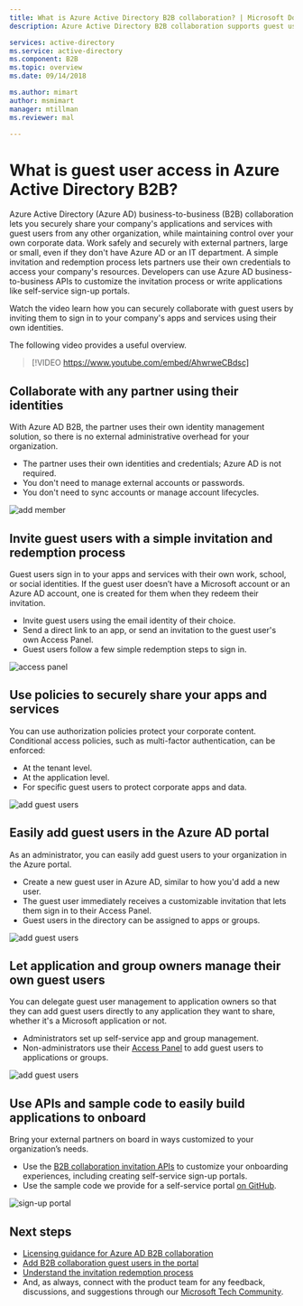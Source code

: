 ```yaml
---
title: What is Azure Active Directory B2B collaboration? | Microsoft Docs
description: Azure Active Directory B2B collaboration supports guest user access so you can securely share resources and collaborate with external partners.

services: active-directory
ms.service: active-directory
ms.component: B2B
ms.topic: overview
ms.date: 09/14/2018

ms.author: mimart
author: msmimart
manager: mtillman
ms.reviewer: mal

---
```


# What is guest user access in Azure Active Directory B2B?

Azure Active Directory (Azure AD) business-to-business (B2B) collaboration lets you securely share your company's applications and services with guest users from any other organization, while maintaining control over your own corporate data. Work safely and securely with external partners, large or small, even if they don't have Azure AD or an IT department. A simple invitation and redemption process lets partners use their own credentials to access your company's resources. Developers can use Azure AD business-to-business APIs to customize the invitation process or write applications like self-service sign-up portals.

Watch the video learn how you can securely collaborate with guest users by inviting them to sign in to your company's apps and services using their own identities.

The following video provides a useful overview.

>[!VIDEO https://www.youtube.com/embed/AhwrweCBdsc]

## Collaborate with any partner using their identities
With Azure AD B2B, the partner uses their own identity management solution, so there is no external administrative overhead for your organization. 
- The partner uses their own identities and credentials; Azure AD is not required. 
- You don't need to manage external accounts or passwords. 
- You don't need to sync accounts or manage account lifecycles.  

![add member](media/what-is-b2b/add-member.png)

## Invite guest users with a simple invitation and redemption process
Guest users sign in to your apps and services with their own work, school, or social identities. If the guest user doesn’t have a Microsoft account or an Azure AD account, one is created for them when they redeem their invitation. 
- Invite guest users using the email identity of their choice.
- Send a direct link to an app, or send an invitation to the guest user's own Access Panel. 
- Guest users follow a few simple redemption steps to sign in.

![access panel](media/what-is-b2b/consentscreen.png)

## Use policies to securely share your apps and services
You can use authorization policies protect your corporate content. Conditional access policies, such as multi-factor authentication, can be enforced:
- At the tenant level.
- At the application level.
- For specific guest users to protect corporate apps and data.

![add guest users](media/what-is-b2b/tutorial-mfa-policy-2.png)


## Easily add guest users in the Azure AD portal

As an administrator, you can easily add guest users to your organization in the Azure portal.
- Create a new guest user in Azure AD, similar to how you'd add a new user.
- The guest user immediately receives a customizable invitation that lets them sign in to their Access Panel.
- Guest users in the directory can be assigned to apps or groups.  

![add guest users](media/what-is-b2b/adding-b2b-users-admin.png)

## Let application and group owners manage their own guest users

You can delegate guest user management to application owners so that they can add guest users directly to any application they want to share, whether it's a Microsoft application or not. 
 - Administrators set up self-service app and group management.
 - Non-administrators use their [Access Panel](https://myapps.microsoft.com) to add guest users to applications or groups.

![add guest users](media/what-is-b2b/access-panel-manage-app.png)

## Use APIs and sample code to easily build applications to onboard

Bring your external partners on board in ways customized to your organization’s needs.
- Use the [B2B collaboration invitation APIs](https://developer.microsoft.com/graph/docs/api-reference/v1.0/resources/invitation) to customize your onboarding experiences, including creating self-service sign-up portals. 
- Use the sample code we provide for a self-service portal [on GitHub](https://github.com/Azure/active-directory-dotnet-graphapi-b2bportal-web).

![sign-up portal](media/what-is-b2b/sign-up-portal.png)

## Next steps

- [Licensing guidance for Azure AD B2B collaboration](licensing-guidance.md)
- [Add B2B collaboration guest users in the portal](add-users-administrator.md)
- [Understand the invitation redemption process](redemption-experience.md)
- And, as always, connect with the product team for any feedback, discussions, and suggestions through our [Microsoft Tech Community](https://techcommunity.microsoft.com/t5/Azure-Active-Directory-B2B/bd-p/AzureAD_B2b).
